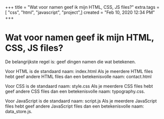 +++
title = "Wat voor namen geef ik mijn HTML, CSS, JS files?"
extra.tags =[ "css", "html", "javascript", "project",]
created = "Feb 10, 2020 12:34 PM"
+++
# Wat voor namen geef ik mijn HTML, CSS, JS files?
De belangrijkste regel is: geef dingen namen die wat betekenen.

Voor HTML is de standaard naam: index.html
Als je meerdere HTML files hebt geef andere HTML files dan een betekenisvolle naam: contact.html

Voor CSS is de standaard naam: style.css
Als je meerdere CSS files hebt geef andere CSS files dan een betekenisvolle naam: typography.css.

Voor JavaScript is de standaard naam: script.js
Als je meerdere JavaScript files hebt geef andere JavaScript files dan een betekenisvolle naam: data_store.js.